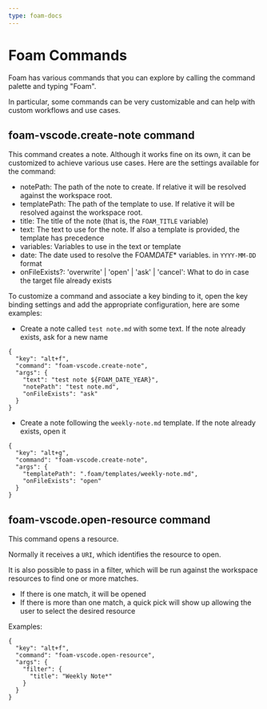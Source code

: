 ```yaml
---
type: foam-docs
---
```

# Foam Commands

Foam has various commands that you can explore by calling the command palette and typing "Foam".

In particular, some commands can be very customizable and can help with custom workflows and use cases.

## foam-vscode.create-note command

This command creates a note.
Although it works fine on its own, it can be customized to achieve various use cases.
Here are the settings available for the command:

- notePath: The path of the note to create. If relative it will be resolved against the workspace root.
- templatePath: The path of the template to use. If relative it will be resolved against the workspace root.
- title: The title of the note (that is, the `FOAM_TITLE` variable)
- text: The text to use for the note. If also a template is provided, the template has precedence
- variables: Variables to use in the text or template
- date: The date used to resolve the FOAM*DATE*\* variables. in `YYYY-MM-DD` format
- onFileExists?: 'overwrite' | 'open' | 'ask' | 'cancel': What to do in case the target file already exists

To customize a command and associate a key binding to it, open the key binding settings and add the appropriate configuration, here are some examples:

- Create a note called `test note.md` with some text. If the note already exists, ask for a new name

```
{
  "key": "alt+f",
  "command": "foam-vscode.create-note",
  "args": {
    "text": "test note ${FOAM_DATE_YEAR}",
    "notePath": "test note.md",
    "onFileExists": "ask"
  }
}
```

- Create a note following the `weekly-note.md` template. If the note already exists, open it

```
{
  "key": "alt+g",
  "command": "foam-vscode.create-note",
  "args": {
    "templatePath": ".foam/templates/weekly-note.md",
    "onFileExists": "open"
  }
}
```

## foam-vscode.open-resource command

This command opens a resource.

Normally it receives a `URI`, which identifies the resource to open.

It is also possible to pass in a filter, which will be run against the workspace resources to find one or more matches.

- If there is one match, it will be opened
- If there is more than one match, a quick pick will show up allowing the user to select the desired resource

Examples:

```
{
  "key": "alt+f",
  "command": "foam-vscode.open-resource",
  "args": {
    "filter": {
      "title": "Weekly Note*"
    }
  }
}
```
